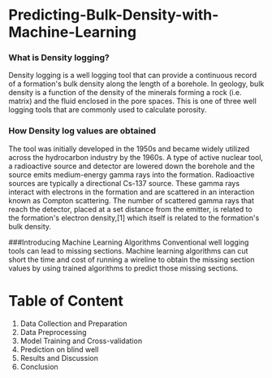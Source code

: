 # Predicting-Bulk-Density-with-Machine-Learning
### What is Density logging?
Density logging is a well logging tool that can provide a continuous record of a formation's bulk density along the length of a borehole. In geology, bulk density is a function of the density of the minerals forming a rock (i.e. matrix) and the fluid enclosed in the pore spaces. This is one of three well logging tools that are commonly used to calculate porosity.

### How Density log values are obtained
The tool was initially developed in the 1950s and became widely utilized across the hydrocarbon industry by the 1960s. A type of active nuclear tool, a radioactive source and detector are lowered down the borehole and the source emits medium-energy gamma rays into the formation. Radioactive sources are typically a directional Cs-137 source. These gamma rays interact with electrons in the formation and are scattered in an interaction known as Compton scattering. The number of scattered gamma rays that reach the detector, placed at a set distance from the emitter, is related to the formation's electron density,[1] which itself is related to the formation's bulk density.

###Introducing Machine Learning Algorithms
Conventional well logging tools can lead to missing sections. Machine learning algorithms can cut short the time and cost of running a wireline to obtain the missing section values by using trained algorithms to predict those missing sections. 

# Table of Content
1. Data Collection and Preparation
2. Data Preprocessing
3. Model Training and Cross-validation
4. Prediction on blind well
5. Results and Discussion
6. Conclusion
